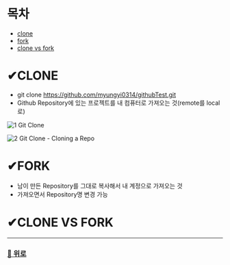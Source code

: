 # 목차
- [clone](#clone)
- [fork](#fork)
- [clone vs fork](#clone-vs-fork)

# ✔CLONE
- git clone https://github.com/myungyi0314/githubTest.git
- Github Repository에 있는 프로젝트를 내 컴퓨터로 가져오는 것(remote를 local로)


![1 Git Clone](https://user-images.githubusercontent.com/52149400/181718466-c9e5e046-2337-49e1-b2bf-76e723c75a90.png)


![2 Git Clone - Cloning a Repo](https://user-images.githubusercontent.com/52149400/181718483-3b725868-e657-475c-92f0-68af5a2298b3.png)



# ✔FORK
- 남이 만든 Repository를 그대로 복사해서 내 계정으로 가져오는 것
- 가져오면서 Repository명 변경 가능

# ✔CLONE VS FORK



---
### [🔼 위로](#목차)
